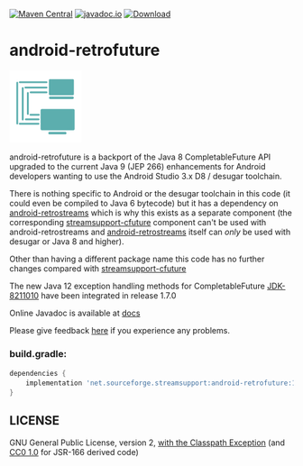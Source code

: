 [![Maven Central](https://img.shields.io/maven-central/v/net.sourceforge.streamsupport/android-retrofuture.svg)](http://mvnrepository.com/artifact/net.sourceforge.streamsupport/android-retrofuture)
[![javadoc.io](https://javadoc.io/badge2/net.sourceforge.streamsupport/android-retrofuture/javadoc.svg)](https://javadoc.io/doc/net.sourceforge.streamsupport/android-retrofuture)
[![Download](https://api.bintray.com/packages/stefan-zobel/android-retrofuture/android-retrofuture/images/download.svg) ](https://bintray.com/stefan-zobel/android-retrofuture/android-retrofuture/_latestVersion)

# android-retrofuture

![](art/streamsupport-sf.png)

android-retrofuture is a backport of the Java 8 CompletableFuture API upgraded to the current Java 9 (JEP 266) enhancements for Android developers wanting to use the Android Studio 3.x D8 / desugar toolchain.

There is nothing specific to Android or the desugar toolchain in this code (it could even be compiled to Java 6 bytecode) but
it has a dependency on [android-retrostreams](https://github.com/retrostreams/android-retrostreams) which is why this exists as a separate component (the corresponding
[streamsupport-cfuture](https://github.com/stefan-zobel/streamsupport/tree/master/src/cfuture) component can't be used with android-retrostreams
and [android-retrostreams](https://github.com/retrostreams/android-retrostreams) itself can *only* be used with desugar or Java 8 and higher).

Other than having a different package name this code has no further changes compared with [streamsupport-cfuture](https://github.com/stefan-zobel/streamsupport/tree/master/src/cfuture)

The new Java 12 exception handling methods for CompletableFuture [JDK-8211010](https://bugs.openjdk.java.net/browse/JDK-8211010) have been integrated in release 1.7.0

Online Javadoc is available at [docs](https://retrostreams.github.io/android-retrofuture/apidocs/index.html)

Please give feedback [here](https://github.com/retrostreams/android-retrofuture/issues) if you experience any problems.


### build.gradle:

```gradle
dependencies {
    implementation 'net.sourceforge.streamsupport:android-retrofuture:1.7.3'
}
```

## LICENSE

GNU General Public License, version 2, [with the Classpath Exception](https://github.com/retrostreams/android-retrofuture/blob/master/GPL_ClasspathException)  (and [CC0 1.0](https://creativecommons.org/publicdomain/zero/1.0/) for JSR-166 derived code)

